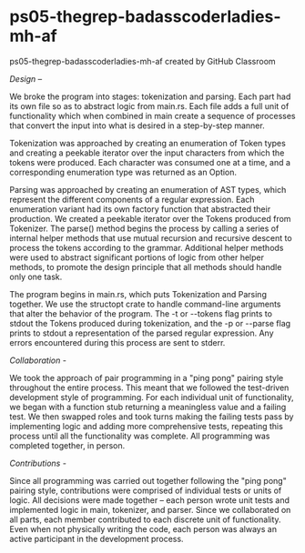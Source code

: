 # ps05-thegrep-badasscoderladies-mh-af
ps05-thegrep-badasscoderladies-mh-af created by GitHub Classroom


_Design –_

We broke the program into stages: tokenization and parsing. Each part had its own file so as to abstract logic from main.rs. Each file adds a full unit of functionality which when combined in main create a sequence of processes that convert the input into what is desired in a step-by-step manner.

Tokenization was approached by creating an enumeration of Token types and creating a peekable iterator over the input characters from which the tokens were produced. Each character was consumed one at a time, and a corresponding enumeration type was returned as an Option<Token>.

Parsing was approached by creating an enumeration of AST types, which represent the different components of a regular expression. Each enumeration variant had its own factory function that abstracted their production. We created a peekable iterator over the Tokens produced from Tokenizer. The parse() method begins the process by calling a series of internal helper methods that use mutual recursion and recursive descent to process the tokens according to the grammar. Additional helper methods were used to abstract significant portions of logic from other helper methods, to promote the design principle that all methods should handle only one task. 

The program begins in main.rs, which puts Tokenization and Parsing together. We use the structopt crate to handle command-line arguments that alter the behavior of the program. The -t or --tokens flag prints to stdout the Tokens produced during tokenization, and the -p or --parse flag prints to stdout a representation of the parsed regular expression. Any errors encountered during this process are sent to stderr.

_Collaboration -_

We took the approach of pair programming in a "ping pong" pairing style throughout the entire process. This meant that we followed the test-driven development style of programming. For each individual unit of functionality, we began with a function stub returning a meaningless value and a failing test. We then swapped roles and took turns making the failing tests pass by implementing logic and adding more comprehensive tests, repeating this process until all the functionality was complete. All programming was completed together, in person.

_Contributions -_

Since all programming was carried out together following the "ping pong" pairing style, contributions were comprised of individual tests or units of logic. All decisions were made together – each person wrote unit tests and implemented logic in main, tokenizer, and parser. Since we collaborated on all parts, each member contributed to each discrete unit of functionality. Even when not physically writing the code, each person was always an active participant in the development process.
